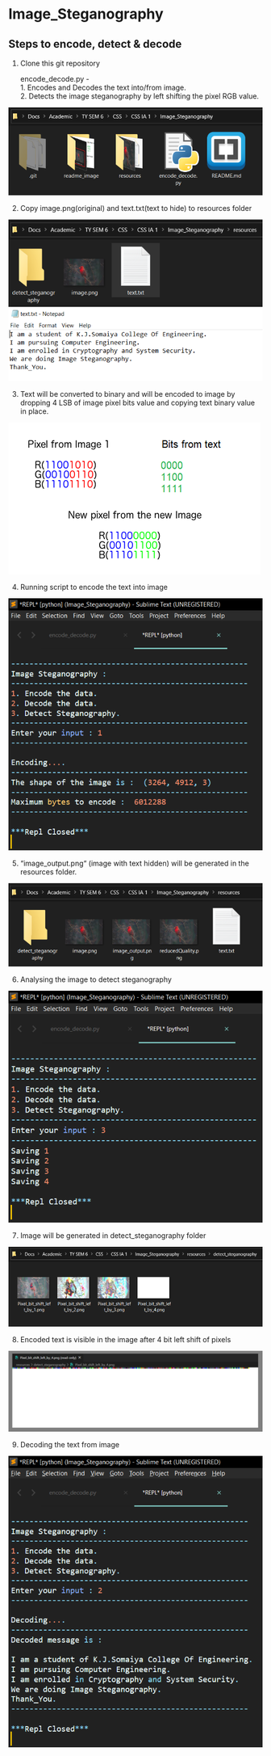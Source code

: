 # Image_Steganography

## Steps to encode, detect & decode

1.  Clone this git repository
    
    encode\_decode.py - <br>
        1. Encodes and Decodes the text into/from image.<br>
        2. Detects the image steganography by left shifting the pixel RGB value.

![](readme_image/image7.png)


2.  Copy image.png(original) and text.txt(text to hide) to resources folder

![](readme_image/image5.png)

3.  Text will be converted to binary and will be encoded to image by dropping 4 LSB of image pixel bits value and copying text binary value in place.

![](readme_image/image1.png)


4.  Running script to encode the text into image

![](readme_image/image6.png)

5.  “image\_output.png“ (image with text hidden) will be generated in the resources folder.

![](readme_image/image2.png)

6.  Analysing the image to detect steganography

![](readme_image/image4.png)


7.  Image will be generated in detect\_steganography folder

![](readme_image/image3.png)

8.  Encoded text is visible in the image after 4 bit left shift of pixels

![](readme_image/image9.png)

9.  Decoding the text from image

![](readme_image/image8.png)
